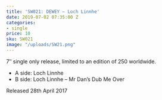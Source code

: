 ```yaml
---
title: 'SW021: DEWEY – Loch Linnhe'
date: 2019-07-02 07:35:00 Z
categories:
- single
price: 10
sku: SW021
image: "/uploads/SW21.png"
---
```


7″ single only release, limited to an edition of 250 worldwide.

* A side: Loch Linnhe
* B side: Loch Linnhe – Mr Dan’s Dub Me Over

Released 28th April 2017